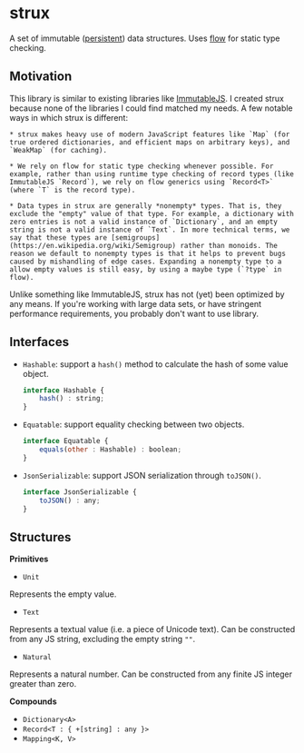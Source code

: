 
# strux

A set of immutable ([persistent](https://en.wikipedia.org/wiki/Persistent_data_structure)) data structures. Uses [flow](https://flow.org) for static type checking.


## Motivation

This library is similar to existing libraries like [ImmutableJS](https://facebook.github.io/immutable-js). I created strux because none of the libraries I could find matched my needs. A few notable ways in which strux is different:

    * strux makes heavy use of modern JavaScript features like `Map` (for true ordered dictionaries, and efficient maps on arbitrary keys), and `WeakMap` (for caching).
    
    * We rely on flow for static type checking whenever possible. For example, rather than using runtime type checking of record types (like ImmutableJS `Record`), we rely on flow generics using `Record<T>` (where `T` is the record type).
    
    * Data types in strux are generally *nonempty* types. That is, they exclude the "empty" value of that type. For example, a dictionary with zero entries is not a valid instance of `Dictionary`, and an empty string is not a valid instance of `Text`. In more technical terms, we say that these types are [semigroups](https://en.wikipedia.org/wiki/Semigroup) rather than monoids. The reason we default to nonempty types is that it helps to prevent bugs caused by mishandling of edge cases. Expanding a nonempty type to a allow empty values is still easy, by using a maybe type (`?type` in flow).

Unlike something like ImmutableJS, strux has not (yet) been optimized by any means. If you're working with large data sets, or have stringent performance requirements, you probably don't want to use library.


## Interfaces

* `Hashable`: support a `hash()` method to calculate the hash of some value object.

    ```js
    interface Hashable {
        hash() : string;
    }
    ```

* `Equatable`: support equality checking between two objects.

    ```js
    interface Equatable {
        equals(other : Hashable) : boolean;
    }
    ```

* `JsonSerializable`: support JSON serialization through `toJSON()`.

    ```js
    interface JsonSerializable {
        toJSON() : any;
    }
    ```


## Structures

**Primitives**

* `Unit`

Represents the empty value.


* `Text`

Represents a textual value (i.e. a piece of Unicode text). Can be constructed from any JS string, excluding the empty string `""`.


* `Natural`

Represents a natural number. Can be constructed from any finite JS integer greater than zero.


**Compounds**

* `Dictionary<A>`
* `Record<T : { +[string] : any }>`
* `Mapping<K, V>`
